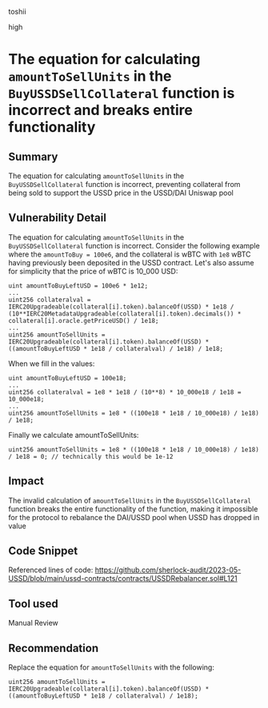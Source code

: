toshii

high

# The equation for calculating `amountToSellUnits` in the `BuyUSSDSellCollateral` function is incorrect and breaks entire functionality

## Summary

The equation for calculating `amountToSellUnits` in the `BuyUSSDSellCollateral` function is incorrect, preventing collateral from being sold to support the USSD price in the USSD/DAI Uniswap pool

## Vulnerability Detail

The equation for calculating `amountToSellUnits` in the `BuyUSSDSellCollateral` function is incorrect. Consider the following example where the `amountToBuy = 100e6`, and the collateral is wBTC with `1e8` wBTC having previously been deposited in the USSD contract. Let's also assume for simplicity that the price of wBTC is 10_000 USD:
```solidity
uint amountToBuyLeftUSD = 100e6 * 1e12;
...
uint256 collateralval = IERC20Upgradeable(collateral[i].token).balanceOf(USSD) * 1e18 / (10**IERC20MetadataUpgradeable(collateral[i].token).decimals()) * collateral[i].oracle.getPriceUSD() / 1e18;
...
uint256 amountToSellUnits = IERC20Upgradeable(collateral[i].token).balanceOf(USSD) * ((amountToBuyLeftUSD * 1e18 / collateralval) / 1e18) / 1e18;
```
When we fill in the values:
```solidity
uint amountToBuyLeftUSD = 100e18;
...
uint256 collateralval = 1e8 * 1e18 / (10**8) * 10_000e18 / 1e18 = 10_000e18;
...
uint256 amountToSellUnits = 1e8 * ((100e18 * 1e18 / 10_000e18) / 1e18) / 1e18;
```
Finally we calculate amountToSellUnits:
```solidity
uint256 amountToSellUnits = 1e8 * ((100e18 * 1e18 / 10_000e18) / 1e18) / 1e18 = 0; // technically this would be 1e-12
```

## Impact

The invalid calculation of `amountToSellUnits` in the `BuyUSSDSellCollateral` function breaks the entire functionality of the function, making it impossible for the protocol to rebalance the DAI/USSD pool when USSD has dropped in value

## Code Snippet

Referenced lines of code:
https://github.com/sherlock-audit/2023-05-USSD/blob/main/ussd-contracts/contracts/USSDRebalancer.sol#L121

## Tool used

Manual Review

## Recommendation

Replace the equation for `amountToSellUnits` with the following:
```solidity
uint256 amountToSellUnits = IERC20Upgradeable(collateral[i].token).balanceOf(USSD) * ((amountToBuyLeftUSD * 1e18 / collateralval) / 1e18);
```